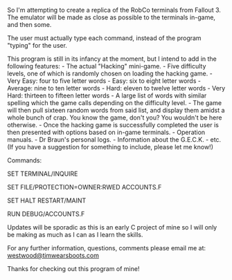 So I'm attempting to create a replica of the RobCo terminals from Fallout 3.
The emulator will be made as close as possible to the terminals in-game, and then some.

The user must actually type each command, instead of the program "typing" for the user.

This program is still in its infancy at the moment, but I intend to add in the following features:
	- The actual "Hacking" mini-game.
		- Five difficulty levels, one of which is randomly
		  chosen on loading the hacking game.
			- Very Easy: four to five letter words
			- Easy: six to eight letter words
			- Average: nine to ten letter words
			- Hard: eleven to twelve letter words
			- Very Hard: thirteen to fifteen letter words
		- A large list of words with similar spelling which
		  the game calls depending on the difficulty level.
		- The game will then pull sixteen random words from
		  said list, and display them amidst a whole bunch of
		  crap. You know the game, don't you? You wouldn't be
		  here otherwise.
	- Once the hacking game is successfully completed the user
	  is then presented with options based on in-game terminals.
		- Operation manuals.
		- Dr Braun's personal logs.
		- Information about the G.E.C.K.
		- etc. (If you have a suggestion for something to 
		  include, please let me know!)

Commands:

SET TERMINAL/INQUIRE

SET FILE/PROTECTION=OWNER:RWED ACCOUNTS.F

SET HALT RESTART/MAINT

RUN DEBUG/ACCOUNTS.F

Updates will be sporadic as this is an early C project of mine so I will only be making as much as I can as I learn the skills.


For any further information, questions, comments please email me at:
westwood@timwearsboots.com

Thanks for checking out this program of mine!
